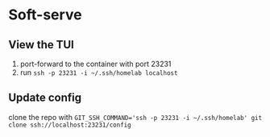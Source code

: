# Soft-serve

## View the TUI
1. port-forward to the container with port 23231
2. run `ssh -p 23231 -i ~/.ssh/homelab localhost`

## Update config
clone the repo with
`GIT_SSH_COMMAND='ssh -p 23231 -i ~/.ssh/homelab' git clone ssh://localhost:23231/config`
